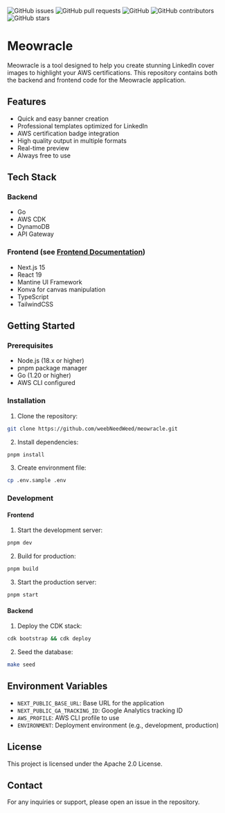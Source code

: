 ![GitHub issues](https://img.shields.io/github/issues/weebNeedWeed/meowracle)
![GitHub pull requests](https://img.shields.io/github/issues-pr/weebNeedWeed/meowracle)
![GitHub](https://img.shields.io/github/license/weebNeedWeed/meowracle)
![GitHub contributors](https://img.shields.io/github/contributors/weebNeedWeed/meowracle)
![GitHub stars](https://img.shields.io/github/stars/weebNeedWeed/meowracle)

# Meowracle

Meowracle is a tool designed to help you create stunning LinkedIn cover images to highlight your AWS certifications. This repository contains both the backend and frontend code for the Meowracle application.

## Features

- Quick and easy banner creation
- Professional templates optimized for LinkedIn
- AWS certification badge integration
- High quality output in multiple formats
- Real-time preview
- Always free to use

## Tech Stack

### Backend

- Go
- AWS CDK
- DynamoDB
- API Gateway

### Frontend (see [Frontend Documentation](web/meowracle-gui))

- Next.js 15
- React 19
- Mantine UI Framework
- Konva for canvas manipulation
- TypeScript
- TailwindCSS

## Getting Started

### Prerequisites

- Node.js (18.x or higher)
- pnpm package manager
- Go (1.20 or higher)
- AWS CLI configured

### Installation

1. Clone the repository:
  ```bash
  git clone https://github.com/weebNeedWeed/meowracle.git
  ```

2. Install dependencies:
  ```bash
  pnpm install
  ```

3. Create environment file:
  ```bash
  cp .env.sample .env
  ```

### Development

#### Frontend

1. Start the development server:
  ```bash
  pnpm dev
  ```

2. Build for production:
  ```bash
  pnpm build
  ```

3. Start the production server:
  ```bash
  pnpm start
  ```

#### Backend

1. Deploy the CDK stack:
  ```bash
  cdk bootstrap && cdk deploy
  ```

2. Seed the database:
  ```bash
  make seed
  ```

## Environment Variables

- `NEXT_PUBLIC_BASE_URL`: Base URL for the application
- `NEXT_PUBLIC_GA_TRACKING_ID`: Google Analytics tracking ID
- `AWS_PROFILE`: AWS CLI profile to use
- `ENVIRONMENT`: Deployment environment (e.g., development, production)

## License

This project is licensed under the Apache 2.0 License.

## Contact

For any inquiries or support, please open an issue in the repository.
